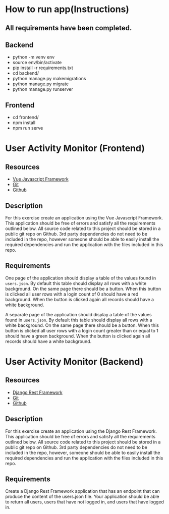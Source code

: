 # How to run app(Instructions)


## All requirements have been completed. 

## Backend 

- python -m venv env
- source env/bin/activate 
- pip install -r requirements.txt
- cd backend/
- python manage.py makemigrations
- python manage.py migrate
- python manage.py runserver


## Frontend

- cd frontend/ 
- npm install
- npm run serve





# User Activity Monitor (Frontend)

## Resources
- [Vue Javascript Framework](https://vuejs.org/)
- [Git](https://git-scm.com/)
- [Github](https://github.com/)

## Description
For this exercise create an application using the Vue Javascript Framework.  This application should be free of errors and satisfy all the requirements outlined below.  All source code related to this project should be stored in a public git repo on Github. 3rd party dependencies do not need to be included in the repo, however someone should be able to easily install the required dependencies and run the application with the files included in this repo.

## Requirements
One page of the application should display a table of the values found in `users.json`.  By default this table should display all rows with a white background.  On the same page there should be a button.  When this button is clicked all user rows with a login count of 0 should have a red background.  When the button is clicked again all records should have a white background.

A separate page of the application should display a table of the values found in `users.json`.  By default this table should display all rows with a white background.  On the same page there should be a button.  When this button is clicked all user rows with a login count greater than or equal to 1 should have a green background.  When the button is clicked again all records should have a white background.


# User Activity Monitor (Backend)

## Resources
- [Django Rest Framework](https://www.django-rest-framework.org/)
- [Git](https://git-scm.com/)
- [Github](https://github.com/)

## Description
For this exercise create an application using the Django Rest Framework. This application should be free of errors and satisfy all the requirements outlined below. All source code related to this project should be stored in a public git repo on Github. 3rd party dependencies do not need to be included in the repo, however, someone should be able to easily install the required dependencies and run the application with the files included in this repo.

## Requirements
Create a Django Rest Framework application that has an endpoint that can produce the content of the users.json file. Your application should be able to return all users, users that have not logged in, and users that have logged in.
